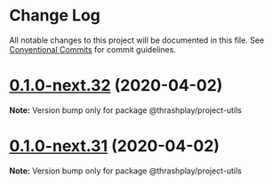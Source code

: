 # Change Log

All notable changes to this project will be documented in this file.
See [Conventional Commits](https://conventionalcommits.org) for commit guidelines.

# [0.1.0-next.32](https://github.com/thrashplay/incubator-node/compare/@thrashplay/project-utils@0.1.0-next.30...@thrashplay/project-utils@0.1.0-next.32) (2020-04-02)

**Note:** Version bump only for package @thrashplay/project-utils





# [0.1.0-next.31](https://github.com/thrashplay/incubator-node/compare/@thrashplay/project-utils@0.1.0-next.30...@thrashplay/project-utils@0.1.0-next.31) (2020-04-02)

**Note:** Version bump only for package @thrashplay/project-utils
